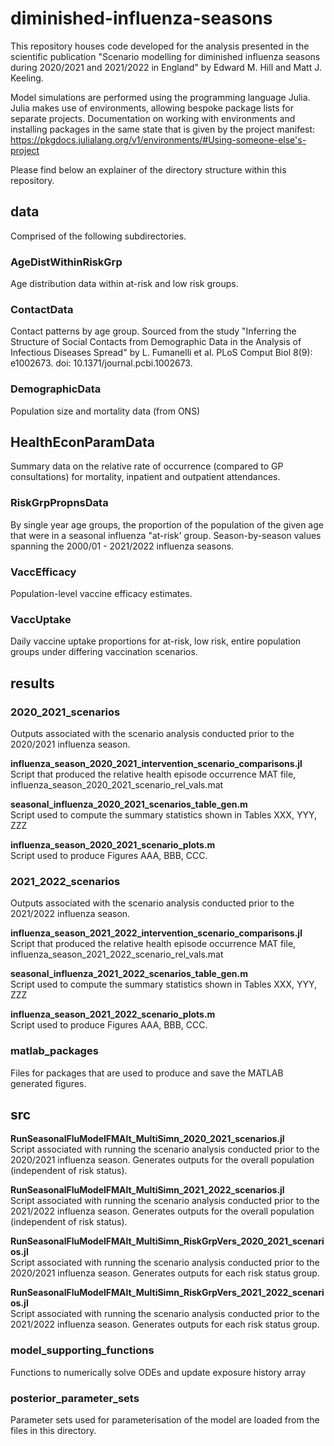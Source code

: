 # diminished-influenza-seasons
This repository houses code developed for the analysis presented in the scientific publication "Scenario modelling for diminished influenza seasons during 2020/2021 and 2021/2022 in England" by Edward M. Hill and Matt J. Keeling.

Model simulations are performed using the programming language Julia.
Julia makes use of environments, allowing bespoke package lists for separate projects. Documentation on working with environments and installing packages in the same state that is given by the project manifest: https://pkgdocs.julialang.org/v1/environments/#Using-someone-else's-project

Please find below an explainer of the directory structure within this repository.  

## data
Comprised of the following subdirectories.

### AgeDistWithinRiskGrp
Age distribution data within at-risk and low risk groups.

### ContactData
Contact patterns by age group. Sourced from the study "Inferring the Structure of Social Contacts from Demographic Data in the Analysis of Infectious Diseases Spread" by L. Fumanelli et al. PLoS Comput Biol 8(9): e1002673. doi: 10.1371/journal.pcbi.1002673.

### DemographicData
Population size and mortality data (from ONS)

## HealthEconParamData
Summary data on the relative rate of occurrence (compared to GP consultations) for mortality, inpatient and outpatient attendances.

### RiskGrpPropnsData
By single year age groups, the proportion of the population of the given age that were in a seasonal influenza "at-risk' group. Season-by-season values spanning the 2000/01 - 2021/2022 influenza seasons.

### VaccEfficacy
Population-level vaccine efficacy estimates.

### VaccUptake
Daily vaccine uptake proportions for at-risk, low risk, entire population groups under differing vaccination scenarios.

## results

### 2020_2021_scenarios
Outputs associated with the scenario analysis conducted prior to the 2020/2021 influenza season.

**influenza_season_2020_2021_intervention_scenario_comparisons.jl**  
Script that produced the relative health episode occurrence MAT file, influenza_season_2020_2021_scenario_rel_vals.mat

**seasonal_influenza_2020_2021_scenarios_table_gen.m**  
Script used to compute the summary statistics shown in Tables XXX, YYY, ZZZ

**influenza_season_2020_2021_scenario_plots.m**  
Script used to produce Figures AAA, BBB, CCC.

### 2021_2022_scenarios
Outputs associated with the scenario analysis conducted prior to the 2021/2022 influenza season.

**influenza_season_2021_2022_intervention_scenario_comparisons.jl**  
Script that produced the relative health episode occurrence MAT file, influenza_season_2021_2022_scenario_rel_vals.mat

**seasonal_influenza_2021_2022_scenarios_table_gen.m**  
Script used to compute the summary statistics shown in Tables XXX, YYY, ZZZ

**influenza_season_2021_2022_scenario_plots.m**  
Script used to produce Figures AAA, BBB, CCC.

### matlab_packages
Files for packages that are used to produce and save the MATLAB generated figures.

## src

**RunSeasonalFluModelFMAlt_MultiSimn_2020_2021_scenarios.jl**  
Script associated with running the scenario analysis conducted prior to the 2020/2021 influenza season. Generates outputs for the overall population (independent of risk status).

**RunSeasonalFluModelFMAlt_MultiSimn_2021_2022_scenarios.jl**  
Script associated with running the scenario analysis conducted prior to the 2021/2022 influenza season. Generates outputs for the overall population (independent of risk status).

**RunSeasonalFluModelFMAlt_MultiSimn_RiskGrpVers_2020_2021_scenarios.jl**  
Script associated with running the scenario analysis conducted prior to the 2020/2021 influenza season. Generates outputs for each risk status group.

**RunSeasonalFluModelFMAlt_MultiSimn_RiskGrpVers_2021_2022_scenarios.jl**  
Script associated with running the scenario analysis conducted prior to the 2021/2022 influenza season. Generates outputs for each risk status group.

### model_supporting_functions
Functions to numerically solve ODEs and update exposure history array

### posterior_parameter_sets
Parameter sets used for parameterisation of the model are loaded from the files in this directory.
